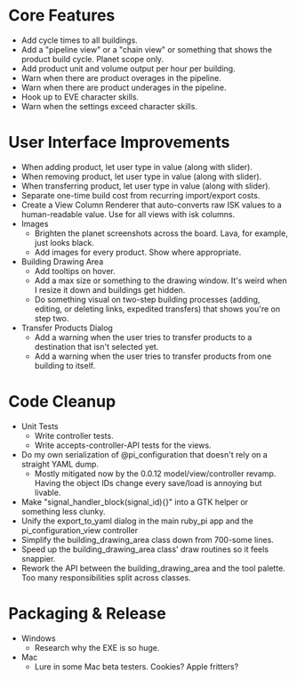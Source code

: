 Core Features
=============

* Add cycle times to all buildings.
* Add a "pipeline view" or a "chain view" or something that shows the product build cycle. Planet scope only.
* Add product unit and volume output per hour per building.
* Warn when there are product overages in the pipeline.
* Warn when there are product underages in the pipeline.
* Hook up to EVE character skills.
* Warn when the settings exceed character skills.


User Interface Improvements
===========================

* When adding product, let user type in value (along with slider).
* When removing product, let user type in value (along with slider).
* When transferring product, let user type in value (along with slider).
* Separate one-time build cost from recurring import/export costs.
* Create a View Column Renderer that auto-converts raw ISK values to a human-readable value. Use for all views with isk columns.
* Images
  - Brighten the planet screenshots across the board. Lava, for example, just looks black.
  - Add images for every product. Show where appropriate.
* Building Drawing Area
  - Add tooltips on hover.
  - Add a max size or something to the drawing window. It's weird when I resize it down and buildings get hidden.
  - Do something visual on two-step building processes (adding, editing, or deleting links, expedited transfers) that shows you're on step two.
* Transfer Products Dialog
  - Add a warning when the user tries to transfer products to a destination that isn't selected yet.
  - Add a warning when the user tries to transfer products from one building to itself.



Code Cleanup
============

* Unit Tests
  - Write controller tests.
  - Write accepts-controller-API tests for the views.
* Do my own serialization of @pi_configuration that doesn't rely on a straight YAML dump.
  - Mostly mitigated now by the 0.0.12 model/view/controller revamp. Having the object IDs change every save/load is annoying but livable.
* Make "signal_handler_block(signal_id){}" into a GTK helper or something less clunky.
* Unify the export_to_yaml dialog in the main ruby_pi app and the pi_configuration_view controller
* Simplify the building_drawing_area class down from 700-some lines.
* Speed up the building_drawing_area class' draw routines so it feels snappier.
* Rework the API between the building_drawing_area and the tool palette. Too many responsibilities split across classes.


Packaging & Release
===================

* Windows
  - Research why the EXE is so huge.
* Mac
  - Lure in some Mac beta testers. Cookies? Apple fritters?

